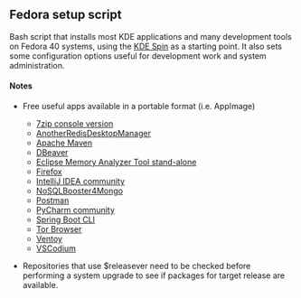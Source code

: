 ## Fedora setup script
Bash script that installs most KDE applications and many development tools on
Fedora 40 systems, using the [KDE Spin](https://fedoraproject.org/spins/kde) as a starting point.
It also sets some configuration options useful for development work and system administration.

#### Notes
- Free useful apps available in a portable format (i.e. AppImage)
  - [7zip console version](https://sourceforge.net/projects/sevenzip)
  - [AnotherRedisDesktopManager](https://github.com/qishibo/AnotherRedisDesktopManager/releases)
  - [Apache Maven](https://maven.apache.org/download.cgi)
  - [DBeaver](https://github.com/dbeaver/dbeaver/releases)
  - [Eclipse Memory Analyzer Tool stand-alone](https://www.eclipse.org/mat/downloads.php)
  - [Firefox](https://download.mozilla.org/?product=firefox-latest-ssl&os=linux64&lang=en-US)
  - [IntelliJ IDEA community](https://www.jetbrains.com/idea/download/download-thanks.html?platform=linux&code=IIC)
  - [NoSQLBooster4Mongo](https://nosqlbooster.com/downloads)
  - [Postman](https://dl.pstmn.io/download/latest/linux64)
  - [PyCharm community](https://www.jetbrains.com/pycharm/download/download-thanks.html?platform=linux&code=PCC)
  - [Spring Boot CLI](https://docs.spring.io/spring-boot/docs/current/reference/html/getting-started.html#getting-started.installing.cli)
  - [Tor Browser](https://www.torproject.org/download/)
  - [Ventoy](https://github.com/ventoy/Ventoy/releases)
  - [VSCodium](https://github.com/VSCodium/vscodium/releases)

- Repositories that use $releasever need to be checked before performing a
system upgrade to see if packages for target release are available.

